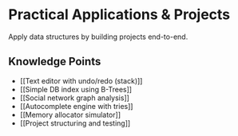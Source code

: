 # Practical Applications & Projects

Apply data structures by building projects end-to-end.

## Knowledge Points
- [[Text editor with undo/redo (stack)]]
- [[Simple DB index using B-Trees]]
- [[Social network graph analysis]]
- [[Autocomplete engine with tries]]
- [[Memory allocator simulator]]
- [[Project structuring and testing]]

